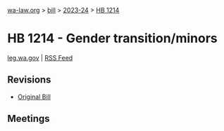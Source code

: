 [wa-law.org](/) > [bill](/bill/) > [2023-24](/bill/2023-24/) > [HB 1214](/bill/2023-24/hb/1214/)

# HB 1214 - Gender transition/minors
[leg.wa.gov](https://app.leg.wa.gov/billsummary?BillNumber=1214&Year=2023&Initiative=false) | [RSS Feed](./rss.xml)

## Revisions
* [Original Bill](1/)

## Meetings